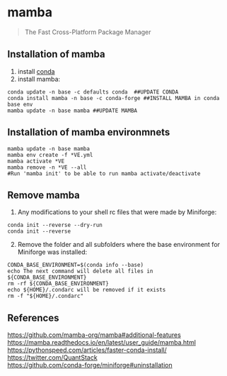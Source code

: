 # mamba
> The Fast Cross-Platform Package Manager

## Installation of mamba
1. install [conda](../conda)
2. install mamba:
```
conda update -n base -c defaults conda  ##UPDATE CONDA
conda install mamba -n base -c conda-forge ##INSTALL MAMBA in conda base env
mamba update -n base mamba ##UPDATE MAMBA
```

## Installation of mamba environmnets
```
mamba update -n base mamba
mamba env create -f *VE.yml
mamba activate *VE
mamba remove -n *VE --all
#Run 'mamba init' to be able to run mamba activate/deactivate
```

## Remove mamba


1. Any modifications to your shell rc files that were made by Miniforge:
```
conda init --reverse --dry-run
conda init --reverse
```


2. Remove the folder and all subfolders where the base environment for Miniforge was installed:
```
CONDA_BASE_ENVIRONMENT=$(conda info --base)
echo The next command will delete all files in ${CONDA_BASE_ENVIRONMENT}
rm -rf ${CONDA_BASE_ENVIRONMENT}
echo ${HOME}/.condarc will be removed if it exists
rm -f "${HOME}/.condarc"
```




## References
https://github.com/mamba-org/mamba#additional-features  
https://mamba.readthedocs.io/en/latest/user_guide/mamba.html  
https://pythonspeed.com/articles/faster-conda-install/  
https://twitter.com/QuantStack   
https://github.com/conda-forge/miniforge#uninstallation   


